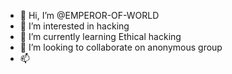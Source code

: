 - 👋 Hi, I’m @EMPEROR-OF-WORLD
- 👀 I’m interested in hacking
- 🌱 I’m currently learning Ethical hacking 
- 💞️ I’m looking to collaborate on anonymous group
- 📫 

<!---
EMPEROR-OF-WORLD/EMPEROR-OF-WORLD is a ✨ special ✨ repository because its `README.md` (this file) appears on your GitHub profile.
You can click the Preview link to take a look at your changes.
--->
